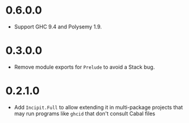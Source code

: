 # 0.6.0.0

* Support GHC 9.4 and Polysemy 1.9.

# 0.3.0.0

* Remove module exports for `Prelude` to avoid a Stack bug.

# 0.2.1.0

* Add `Incipit.Full` to allow extending it in multi-package projects that may run programs like `ghcid` that don't
  consult Cabal files
